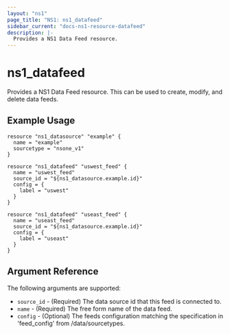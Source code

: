 ```yaml
---
layout: "ns1"
page_title: "NS1: ns1_datafeed"
sidebar_current: "docs-ns1-resource-datafeed"
description: |-
  Provides a NS1 Data Feed resource.
---
```


# ns1\_datafeed

Provides a NS1 Data Feed resource. This can be used to create, modify, and delete data feeds.

## Example Usage

```
resource "ns1_datasource" "example" {
  name = "example"
  sourcetype = "nsone_v1"
}

resource "ns1_datafeed" "uswest_feed" {
  name = "uswest_feed"
  source_id = "${ns1_datasource.example.id}"
  config = {
    label = "uswest"
  }
}

resource "ns1_datafeed" "useast_feed" {
  name = "useast_feed"
  source_id = "${ns1_datasource.example.id}"
  config = {
    label = "useast"
  }
}
```

## Argument Reference

The following arguments are supported:

* `source_id` - (Required) The data source id that this feed is connected to.
* `name` - (Required) The free form name of the data feed.
* `config` - (Optional) The feeds configuration matching the specification in 'feed\_config' from /data/sourcetypes.


